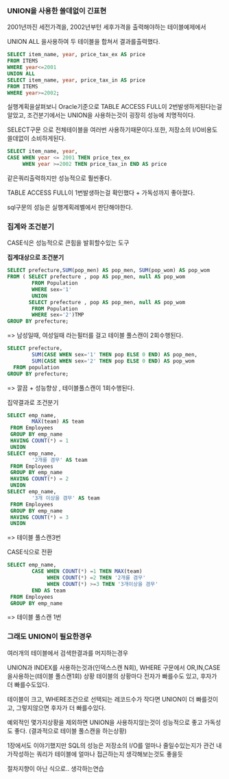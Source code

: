 ### UNION을 사용한 쓸데없이 긴표현

2001년까진 세전가격을, 2002년부턴 세후가격을 출력해야하는 테이블예제에서

UNION ALL 을사용하여 두 테이블을 합쳐서 결과를출력했다.

```sql
SELECT item_name, year, price_tax_ex AS price
FROM ITEMS
WHERE year<=2001
UNION ALL
SELECT item_name, year, price_tax_in AS price
FROM ITEMS
WHERE year>=2002;
```

실행계획을살펴보니 Oracle기준으로 TABLE ACCESS FULL이 2번발생하게된다는걸 알았고, 조건분기에서는 UNION을 사용하는것이 굉장히 성능에 치명적이다.

SELECT구문 으로 전체테이블을 여러번 사용하기때문이다.또한, 저장소의 I/O비용도 쓸데없이 소비하게된다.

```sql
SELECT item_name, year,
CASE WHEN year <= 2001 THEN price_tex_ex
	 WHEN year >=2002 THEN price_tax_in END AS price
```
같은쿼리출력하지만 성능적으로 훨씬좋다.

TABLE ACCESS FULL이 1번발생하는걸 확인했다 + 가독성까지 좋아졌다.

sql구문의 성능은 실행계획레벨에서 판단해야한다. 

### 집계와 조건분기

CASE식은 성능적으로 큰힘을 발휘할수있는 도구

**집계대상으로 조건분기**
```sql
SELECT prefecture,SUM(pop_men) AS pop_men, SUM(pop_wom) AS pop_wom
FROM ( SELECT prefecture , pop AS pop_men, null AS pop_wom
		FROM Population
        WHERE sex='1'
        UNION
       SELECT prefecture , pop AS pop_men, null AS pop_wom
		FROM Population
        WHERE sex='2')TMP
GROUP BY prefecture;        
```
=> 남성일때, 여성일때 라는필터를 걸고 테이블 풀스캔이 2회수행된다.

```sql
SELECT prefecture,
		SUM(CASE WHEN sex='1' THEN pop ELSE 0 END) AS pop_men,
        SUM(CASE WHEN sex='2' THEN pop ELSE 0 END) AS pop_wom
  FROM population
GROUP BY prefecture;  
```
=> 깔끔 + 성능향상 , 테이블풀스캔이 1회수행된다. 


집약결과로 조건분기

```sql
SELECT emp_name,
		MAX(team) AS team
 FROM Employees
 GROUP BY emp_name
 HAVING COUNT(*) = 1
 UNION
SELECT emp_name,
		'2개를 겸무' AS team
 FROM Employees
 GROUP BY emp_name
 HAVING COUNT(*) = 2
 UNION
SELECT emp_name,
		'3개 이상을 겸무' AS team
 FROM Employees
 GROUP BY emp_name
 HAVING COUNT(*) = 3
 UNION
```
=> 테이블 풀스캔3번

CASE식으로 전환


```sql
SELECT emp_name,
		CASE WHEN COUNT(*) =1 THEN MAX(team)
         	 WHEN COUNT(*) =2 THEN '2개를 겸무'
         	 WHEN COUNT(*) >=3 THEN '3개이상을 겸무'
        END AS team
 FROM Employees
 GROUP BY emp_name
```
=> 테이블 풀스캔 1번


### 그래도 UNION이 필요한경우

여러개의 테이블에서 검색한결과를 머지하는경우

UNION과 INDEX를 사용하는것과(인덱스스캔 N회), WHERE 구문에서 OR,IN,CASE을사용하는(테이블 풀스캔1회) 상황
테이블의 상황마다 전자가 빠를수도 있고, 후자가 더 빠를수도있다.

테이블이 크고, WHERE조건으로 선택되는 레코드수가 작다면 UNION이 더 빠를것이고, 그렇지않으면 후자가 더 빠를수있다.


예외적인 몇가지상황을 제외하면 UNION을 사용하지않는것이 성능적으로 좋고 가독성도 좋다.
(결과적으로 테이블 풀스캔을 하는상황)




1장에서도 이야기했지만 SQL의 성능은 저장소의 I/O를 얼마나 줄일수있는지가 관건
내가작성하는 쿼리가 테이블에 얼마나 접근하는지 생각해보는것도 좋을듯



절차지향이 아닌 식으로.. 생각하는연습 


